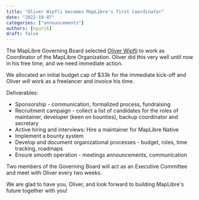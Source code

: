 ```yaml
---
title: "Oliver Wipfli becomes MapLibre's first Coordinator"
date: "2022-10-07"
categories: ["announcements"]
authors: [nyurik]
draft: false
---
```


The MapLibre Governing Board selected [Oliver Wipfli](https://github.com/wipfli) to work as Coordinator of the MapLibre Organization. Oliver did this very well until now in his free time, and we need immediate action.

We allocated an initial budget cap of $33k for the immediate kick-off and Oliver will work as a freelancer and invoice his time.

Deliverables:

- Sponsorship - communication, formalized process, fundraising
- Recruitment campaign - collect a list of candidates for the roles of maintainer, developer (keen on bounties), backup coordinator and secretary
- Active hiring and interviews: Hire a maintainer for MapLibre Native
- Implement a bounty system
- Develop and document organizational processes - budget, roles, time tracking, roadmaps
- Ensure smooth operation - meetings announcements, communication

Two members of the Governing Board will act as an Executive Committee and meet with Oliver every two weeks.

We are glad to have you, Oliver, and look forward to building MapLibre's future together with you!
